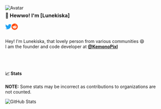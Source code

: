 <img align="left" alt="Avatar" width="200px" src="https://lunekiska.uwu.ai/assets/images/image01.png" />

### 👋 Hewwo! I'm [Lunekiska]

<a href="https://twitter.com/lemq_ocp">
    <img align="left" alt="Twitter" width="20px" src="https://raw.githubusercontent.com/lunekiska/lunekiska/master/assets/icons/twitter.svg">
</a>

<a href="https://reddit.com/u/dark-vookies">
    <img align="left" alt="Reddit" width="20px" src="https://raw.githubusercontent.com/lunekiska/lunekiska/master/assets/icons/reddit.svg">
</a>

<br />
<br />

Hey! I'm Lunekiska, that lovely person from various communities 😄
<br />
I am the founder and code developer at **[@KemonoPixl](https://github.com/KemonoPixl)**

<br />
<br />


#### 📈 Stats

**NOTE:** Some stats may be incorrect as contributions to organizations
are not counted.

![GitHub Stats](https://github-readme-stats.vercel.app/api?username=lunekiska&count_private=true&theme=tokyonight&show_icons=true)

<!--START_SECTION:waka-->
<!--END_SECTION:waka-->

